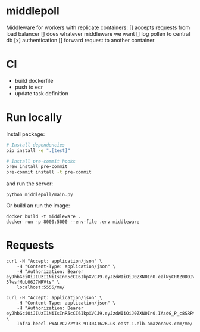 # middlepoll

Middleware for workers with replicate containers:
[] accepts requests from load balancer
[] does whatever middleware we want
    [] log pollen to central db
    [x] authentication
[] forward request to another container


# CI
- build dockerfile
- push to ecr
- update task definition

# Run locally
Install package:
```sh
# Install dependencies
pip install -e ".[test]"

# Install pre-commit hooks
brew install pre-commit
pre-commit install -t pre-commit
```
and run the server:
```
python middlepoll/main.py
```
Or build an run the image:
```
docker build -t middleware .
docker run -p 8000:5000 --env-file .env middleware
```
# Requests
```
curl -H "Accept: application/json" \
    -H "Content-Type: application/json" \
    -H "Authorization: Bearer eyJhbGciOiJIUzI1NiIsInR5cCI6IkpXVCJ9.eyJzdWIiOiJ0ZXN0In0.ealNyCRtZ0DDJWmexGomcWQll-57wsfMuL06J7MRVts" \
    localhost:5555/me/

curl -H "Accept: application/json" \
    -H "Content-Type: application/json" \
    -H "Authorization: Bearer eyJhbGciOiJIUzI1NiIsInR5cCI6IkpXVCJ9.eyJzdWIiOiJ0ZXN0In0.IAsdG_P_c8SRPM4pniTaFypMq6v2zwTIDjqMgmlBh3o" \
    Infra-beecl-PWALVC2Z2YD3-913041626.us-east-1.elb.amazonaws.com/me/
```



